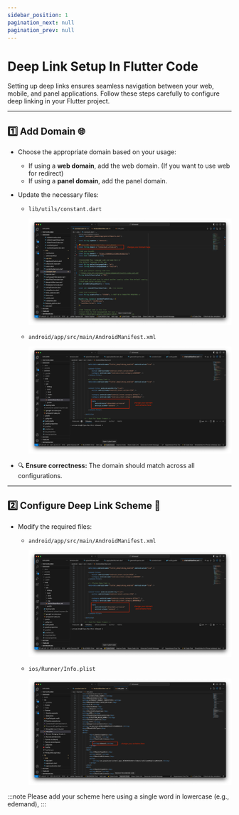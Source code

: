 ```yaml
---
sidebar_position: 1
pagination_next: null
pagination_prev: null
---
```


# Deep Link Setup In Flutter Code

Setting up deep links ensures seamless navigation between your web, mobile, and panel applications. Follow these steps carefully to configure deep linking in your Flutter project.

---

## 1️⃣ Add Domain 🌐
- Choose the appropriate domain based on your usage:
  - If using a **web domain**, add the web domain. (If you want to use web for redirect)
  - If using a **panel domain**, add the panel domain.
- Update the necessary files:
  - `lib/utils/constant.dart`

    ![deeplink](../../../static/img/deeplink/deeplink1.webp)

  - `android/app/src/main/AndroidManifest.xml`

    ![deeplink](../../../static/img/deeplink/deeplink2.webp)

- 🔍 **Ensure correctness:** The domain should match across all configurations.

---

## 2️⃣ Configure Deep Link Scheme 🔗
- Modify the required files:
  - `android/app/src/main/AndroidManifest.xml`

    ![deeplink](../../../static/img/deeplink/deeplink2.webp)

  - `ios/Runner/Info.plist`

    ![deeplink](../../../static/img/deeplink/deeplink3.webp)

:::note
    Please add your scheme here using a single word in lowercase (e.g., edemand), 
:::

